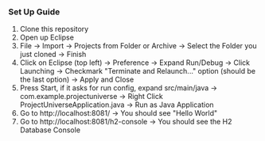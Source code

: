 ### Set Up Guide

1. Clone this repository
2. Open up Eclipse
3. File -> Import -> Projects from Folder or Archive -> Select the Folder you just cloned -> Finish
4. Click on Eclipse (top left) -> Preference -> Expand Run/Debug -> Click Launching -> Checkmark "Terminate and Relaunch..." option (should be the last option) -> Apply and Close
5. Press Start, if it asks for run config, expand src/main/java -> com.example.projectuniverse -> Right Click ProjectUniverseApplication.java -> Run as Java Application
6. Go to http://localhost:8081/ -> You should see "Hello World"
7. Go to http://localhost:8081/h2-console -> You should see the H2 Database Console